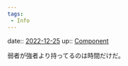 ```yaml
---
tags:
 - Info
---
```


date:: [2022-12-25](/Daily_Note/2022-12-25.md)
up:: [Component](../Bar/Novel/Chaos/Component.md)

弱者が強者より持ってるのは時間だけだ。